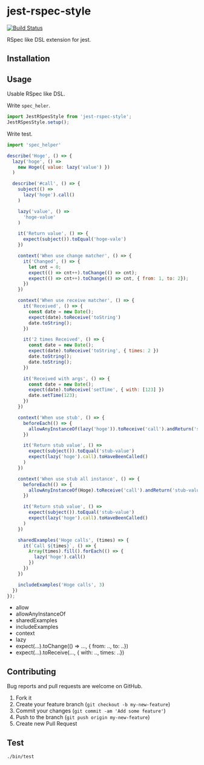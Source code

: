 # jest-rspec-style
[![Build Status](https://travis-ci.org/alfa-jpn/jest-rspec-style.svg?branch=master)](https://travis-ci.org/alfa-jpn/jest-rspec-style)

RSpec like DSL extension for jest.

## Installation

## Usage
Usable RSpec like DSL.

Write `spec_heler`.

```javascript
import JestRSpesStyle from 'jest-rspec-style';
JestRSpesStyle.setup();
```

Write test.

```javascript
import 'spec_helper'

describe('Hoge', () => {
  lazy('hoge', () =>
    new Hoge({ value: lazy('value') })
  )

  describe('#call', () => {
    subject(() =>
      lazy('hoge').call()
    )

    lazy('value', () =>
      'hoge-value'
    )

    it('Return value', () => {
      expect(subject()).toEqual('hoge-vale')
    })

    context('When use change matcher', () => {
      it('Changed', () => {
        let cnt = 0;
        expect(() => cnt++).toChange(() => cnt);
        expect(() => cnt++).toChange(() => cnt, { from: 1, to: 2});
      })
    })

    context('When use receive matcher', () => {
      it('Received', () => {
        const date = new Date();
        expect(date).toReceive('toString')
        date.toString();
      })

      it('2 times Received', () => {
        const date = new Date();
        expect(date).toReceive('toString', { times: 2 })
        date.toString();
        date.toString();
      })

      it('Received with args', () => {
        const date = new Date();
        expect(date).toReceive('setTime', { with: [123] })
        date.setTime(123);
      })
    })

    context('When use stub', () => {
      beforeEach(() => {
        allowAnyInstanceOf(lazy('hoge')).toReceive('call').andReturn('stub-value')
      })

      it('Return stub value', () =>
        expect(subject()).toEqual('stub-value')
        expect(lazy('hoge').call).toHaveBeenCalled()
      )
    })

    context('When use stub all instance', () => {
      beforeEach(() => {
        allowAnyInstanceOf(Hoge).toReceive('call').andReturn('stub-value')
      })

      it('Return stub value', () =>
        expect(subject()).toEqual('stub-value')
        expect(lazy('hoge').call).toHaveBeenCalled()
      )
    })

    sharedExamples('Hoge calls', (times) => {
      it(`Call ${times}`, () => {
        Array(times).fill().forEach(() => {
          lazy('hoge').call()
        })
      })
    })

    includeExamples('Hoge calls', 3)
  })
});
```

- allow
- allowAnyInstanceOf
- sharedExamples
- includeExamples
- context
- lazy
- expect(...).toChange(() => ..., { from: .., to: ..})
- expect(...).toReceive(..., { with: .., times: ..})

## Contributing
Bug reports and pull requests are welcome on GitHub.

1. Fork it
2. Create your feature branch (`git checkout -b my-new-feature`)
3. Commit your changes (`git commit -am 'Add some feature'`)
4. Push to the branch (`git push origin my-new-feature`)
5. Create new Pull Request

## Test

```shell
./bin/test
```
